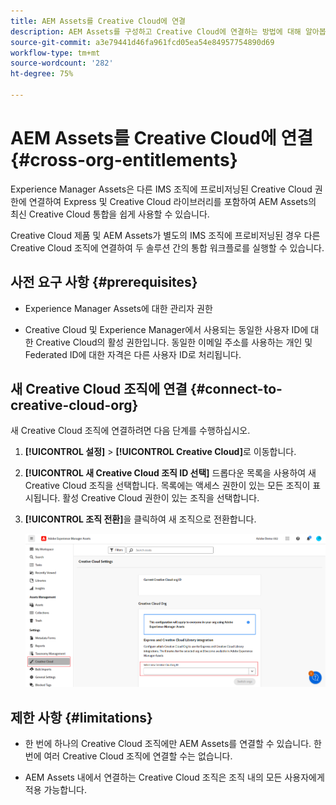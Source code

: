 ```yaml
---
title: AEM Assets를 Creative Cloud에 연결
description: AEM Assets를 구성하고 Creative Cloud에 연결하는 방법에 대해 알아봅니다. 다른 IMS 조직에 프로비저닝된 Creative Cloud 권한에 연결하여 Express 및 Creative Cloud 라이브러리를 포함하여 AEM Assets의 최신 Creative Cloud 통합을 쉽게 사용할 수 있습니다.
source-git-commit: a3e79441d46fa961fcd05ea54e84957754890d69
workflow-type: tm+mt
source-wordcount: '282'
ht-degree: 75%

---
```


# AEM Assets를 Creative Cloud에 연결  {#cross-org-entitlements}

Experience Manager Assets은 다른 IMS 조직에 프로비저닝된 Creative Cloud 권한에 연결하여 Express 및 Creative Cloud 라이브러리를 포함하여 AEM Assets의 최신 Creative Cloud 통합을 쉽게 사용할 수 있습니다.

Creative Cloud 제품 및 AEM Assets가 별도의 IMS 조직에 프로비저닝된 경우 다른 Creative Cloud 조직에 연결하여 두 솔루션 간의 통합 워크플로를 실행할 수 있습니다.

## 사전 요구 사항 {#prerequisites}

* Experience Manager Assets에 대한 관리자 권한

* Creative Cloud 및 Experience Manager에서 사용되는 동일한 사용자 ID에 대한 Creative Cloud의 활성 권한입니다. 동일한 이메일 주소를 사용하는 개인 및 Federated ID에 대한 자격은 다른 사용자 ID로 처리됩니다.

## 새 Creative Cloud 조직에 연결 {#connect-to-creative-cloud-org}

새 Creative Cloud 조직에 연결하려면 다음 단계를 수행하십시오.

1. **[!UICONTROL 설정]** > **[!UICONTROL Creative Cloud]**&#x200B;로 이동합니다.

1. **[!UICONTROL 새 Creative Cloud 조직 ID 선택]** 드롭다운 목록을 사용하여 새 Creative Cloud 조직을 선택합니다. 목록에는 액세스 권한이 있는 모든 조직이 표시됩니다. 활성 Creative Cloud 권한이 있는 조직을 선택합니다.

1. **[!UICONTROL 조직 전환]**&#x200B;을 클릭하여 새 조직으로 전환합니다.

   ![조직 간 권한](assets/cross-org-entitlements.png)

## 제한 사항 {#limitations}

* 한 번에 하나의 Creative Cloud 조직에만 AEM Assets를 연결할 수 있습니다. 한 번에 여러 Creative Cloud 조직에 연결할 수는 없습니다.

* AEM Assets 내에서 연결하는 Creative Cloud 조직은 조직 내의 모든 사용자에게 적용 가능합니다.

